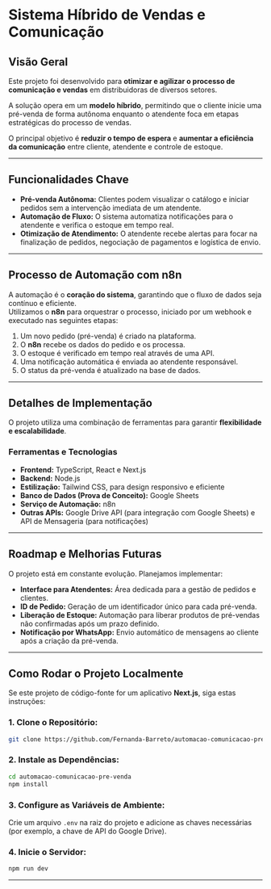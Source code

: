 # Sistema Híbrido de Vendas e Comunicação

## Visão Geral
Este projeto foi desenvolvido para **otimizar e agilizar o processo de comunicação e vendas** em distribuidoras de diversos setores.

A solução opera em um **modelo híbrido**, permitindo que o cliente inicie uma pré-venda de forma autônoma enquanto o atendente foca em etapas estratégicas do processo de vendas.

O principal objetivo é **reduzir o tempo de espera** e **aumentar a eficiência da comunicação** entre cliente, atendente e controle de estoque.

---

## Funcionalidades Chave
- **Pré-venda Autônoma:** Clientes podem visualizar o catálogo e iniciar pedidos sem a intervenção imediata de um atendente.  
- **Automação de Fluxo:** O sistema automatiza notificações para o atendente e verifica o estoque em tempo real.  
- **Otimização de Atendimento:** O atendente recebe alertas para focar na finalização de pedidos, negociação de pagamentos e logística de envio.

---

## Processo de Automação com n8n
A automação é o **coração do sistema**, garantindo que o fluxo de dados seja contínuo e eficiente.  
Utilizamos o **n8n** para orquestrar o processo, iniciado por um webhook e executado nas seguintes etapas:

1. Um novo pedido (pré-venda) é criado na plataforma.  
2. O **n8n** recebe os dados do pedido e os processa.  
3. O estoque é verificado em tempo real através de uma API.  
4. Uma notificação automática é enviada ao atendente responsável.  
5. O status da pré-venda é atualizado na base de dados.  

---

## Detalhes de Implementação
O projeto utiliza uma combinação de ferramentas para garantir **flexibilidade e escalabilidade**.

### Ferramentas e Tecnologias
- **Frontend:** TypeScript, React e Next.js  
- **Backend:** Node.js  
- **Estilização:** Tailwind CSS, para design responsivo e eficiente  
- **Banco de Dados (Prova de Conceito):** Google Sheets  
- **Serviço de Automação:** n8n  
- **Outras APIs:** Google Drive API (para integração com Google Sheets) e API de Mensageria (para notificações)  

---

## Roadmap e Melhorias Futuras
O projeto está em constante evolução. Planejamos implementar:  
- **Interface para Atendentes:** Área dedicada para a gestão de pedidos e clientes.  
- **ID de Pedido:** Geração de um identificador único para cada pré-venda.  
- **Liberação de Estoque:** Automação para liberar produtos de pré-vendas não confirmadas após um prazo definido.  
- **Notificação por WhatsApp:** Envio automático de mensagens ao cliente após a criação da pré-venda.  

---

## Como Rodar o Projeto Localmente
Se este projeto de código-fonte for um aplicativo **Next.js**, siga estas instruções:

### 1. Clone o Repositório:
```bash
git clone https://github.com/Fernanda-Barreto/automacao-comunicacao-pre-venda.git
```

### 2. Instale as Dependências:
```bash
cd automacao-comunicacao-pre-venda
npm install
```

### 3. Configure as Variáveis de Ambiente:
Crie um arquivo `.env` na raiz do projeto e adicione as chaves necessárias (por exemplo, a chave de API do Google Drive).

### 4. Inicie o Servidor:
```bash
npm run dev
```

---


